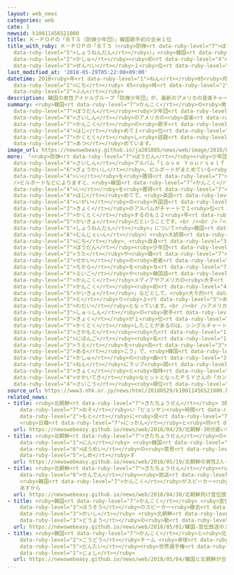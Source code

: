 ```yaml
---
layout: web_news
categories: web
cate: 3
newsid: k10011456521000
title: Ｋ－ＰＯＰの「ＢＴＳ（防弾少年団）」韓国歌手初の全米１位
title_with_ruby: Ｋ－ＰＯＰの「ＢＴＳ（<ruby>防弾<rt data-ruby-level="7">ぼうだん</rt></ruby><ruby>少年団<rt
  data-ruby-level="5">しょうねんだん</rt></ruby>）」<ruby>韓国<rt data-ruby-level="7">かんこく</rt></ruby><ruby>歌手<rt
  data-ruby-level="2">かしゅ</rt></ruby><ruby>初<rt data-ruby-level="4">はつ</rt></ruby>の<ruby>全米<rt
  data-ruby-level="3">ぜんべい</rt></ruby>１<ruby>位<rt data-ruby-level="4">い</rt></ruby>
last_modified_at: '2018-05-29T05:22:00+09:00'
datetime: 2018<ruby>年<rt data-ruby-level="1">ねん</rt></ruby>05<ruby>月<rt data-ruby-level="1">がつ</rt></ruby>29<ruby>日<rt
  data-ruby-level="1">にち</rt></ruby> 05<ruby>時<rt data-ruby-level="2">じ</rt></ruby>22<ruby>分<rt
  data-ruby-level="2">ふん</rt></ruby>
description: 韓国の男性アイドルグループ「防弾少年団」が、最新のアメリカの音楽チャートで韓国の歌手として初めて１位を獲得し話題を集めています。
summary: <ruby>韓国<rt data-ruby-level="7">かんこく</rt></ruby>の<ruby>男性<rt data-ruby-level="5">だんせい</rt></ruby>アイドルグループ「<ruby>防弾<rt
  data-ruby-level="7">ぼうだん</rt></ruby><ruby>少年団<rt data-ruby-level="5">しょうねんだん</rt></ruby>」が、<ruby>最新<rt
  data-ruby-level="4">さいしん</rt></ruby>のアメリカの<ruby>音楽<rt data-ruby-level="2">おんがく</rt></ruby>チャートで<ruby>韓国<rt
  data-ruby-level="7">かんこく</rt></ruby>の<ruby>歌手<rt data-ruby-level="2">かしゅ</rt></ruby>として<ruby>初<rt
  data-ruby-level="4">はじ</rt></ruby>めて１<ruby>位<rt data-ruby-level="4">い</rt></ruby>を<ruby>獲得<rt
  data-ruby-level="7">かくとく</rt></ruby>し<ruby>話題<rt data-ruby-level="3">わだい</rt></ruby>を<ruby>集<rt
  data-ruby-level="3">あつ</rt></ruby>めています。
image_url: https://newswebeasy.github.io/ja201805/news/web/image/2018/05/29/K10011456521_1805290513_1805290522_01_02.jpg
more: 「<ruby>防弾<rt data-ruby-level="7">ぼうだん</rt></ruby><ruby>少年団<rt data-ruby-level="5">しょうねんだん</rt></ruby>」の<ruby>最新<rt
  data-ruby-level="4">さいしん</rt></ruby>アルバム「Ｌｏｖｅ Ｙｏｕｒｓｅｌｆ： Ｔｅａｒ」がアメリカの<ruby>音楽<rt data-ruby-level="2">おんがく</rt></ruby><ruby>業界誌<rt
  data-ruby-level="6">ぎょうかいし</rt></ruby>、ビルボードがまとめている<ruby>音楽<rt data-ruby-level="2">おんがく</rt></ruby>アルバムのヒットチャート「ビルボード２００」で１<ruby>位<rt
  data-ruby-level="4">い</rt></ruby>を<ruby>獲得<rt data-ruby-level="7">かくとく</rt></ruby>しました。<br
  />ビルボードなどによりますと、<ruby>韓国<rt data-ruby-level="7">かんこく</rt></ruby>の<ruby>歌手<rt data-ruby-level="2">かしゅ</rt></ruby>が１<ruby>位<rt
  data-ruby-level="4">い</rt></ruby>を<ruby>獲得<rt data-ruby-level="7">かくとく</rt></ruby>するのは<ruby>初<rt
  data-ruby-level="4">はじ</rt></ruby>めてで、<ruby>英語<rt data-ruby-level="4">えいご</rt></ruby><ruby>以外<rt
  data-ruby-level="4">いがい</rt></ruby>の<ruby>外国語<rt data-ruby-level="2">がいこくご</rt></ruby>の<ruby>曲<rt
  data-ruby-level="3">きょく</rt></ruby>のアルバムがチャートで１<ruby>位<rt data-ruby-level="4">い</rt></ruby>を<ruby>獲得<rt
  data-ruby-level="7">かくとく</rt></ruby>するのも１２<ruby>年<rt data-ruby-level="1">ねん</rt></ruby>ぶりの<ruby>快挙<rt
  data-ruby-level="5">かいきょ</rt></ruby>だということです。<br /><br />「<ruby>防弾<rt data-ruby-level="7">ぼうだん</rt></ruby><ruby>少年団<rt
  data-ruby-level="5">しょうねんだん</rt></ruby>」について<ruby>韓国<rt data-ruby-level="7">かんこく</rt></ruby>のムン・ジェイン（<ruby>文在寅<rt
  data-ruby-level="8">むんじぇいん</rt></ruby>）<ruby>大統領<rt data-ruby-level="5">だいとうりょう</rt></ruby>は、２８<ruby>日<rt
  data-ruby-level="1">にち</rt></ruby>、<ruby>自身<rt data-ruby-level="3">じしん</rt></ruby>のツイッターで「<ruby>防弾<rt
  data-ruby-level="7">ぼうだん</rt></ruby><ruby>少年団<rt data-ruby-level="5">しょうねんだん</rt></ruby>の<ruby>歌<rt
  data-ruby-level="2">うた</rt></ruby>や<ruby>踊<rt data-ruby-level="7">おど</rt></ruby>りが<ruby>世界<rt
  data-ruby-level="3">せかい</rt></ruby>の<ruby>若者<rt data-ruby-level="6">わかもの</rt></ruby>たちに<ruby>力<rt
  data-ruby-level="1">ちから</rt></ruby>を<ruby>与<rt data-ruby-level="7">あた</rt></ruby>えた。おめでとう」などと<ruby>英語<rt
  data-ruby-level="4">えいご</rt></ruby>や<ruby>韓国語<rt data-ruby-level="7">かんこくご</rt></ruby>でコメントしたほか、<ruby>韓国<rt
  data-ruby-level="7">かんこく</rt></ruby>メディアやアメリカの<ruby>大手<rt data-ruby-level="1">おおて</rt></ruby>メディアも「<ruby>韓国<rt
  data-ruby-level="7">かんこく</rt></ruby><ruby>初<rt data-ruby-level="4">はつ</rt></ruby>の<ruby>快挙<rt
  data-ruby-level="5">かいきょ</rt></ruby>」などとして、<ruby>大々的<rt data-ruby-level="4">だいだいてき</rt></ruby>に<ruby>取<rt
  data-ruby-level="3">と</rt></ruby>り<ruby>上<rt data-ruby-level="3">あ</rt></ruby>げて<ruby>話題<rt
  data-ruby-level="3">わだい</rt></ruby>となっています。<br /><br />アメリカのヒットチャートでアジア<ruby>出身<rt
  data-ruby-level="3">しゅっしん</rt></ruby>の<ruby>歌手<rt data-ruby-level="2">かしゅ</rt></ruby>の<ruby>曲<rt
  data-ruby-level="3">きょく</rt></ruby>が１<ruby>位<rt data-ruby-level="4">い</rt></ruby>を<ruby>獲得<rt
  data-ruby-level="7">かくとく</rt></ruby>したことがあるのは、シングルチャートで１９６３<ruby>年<rt data-ruby-level="1">ねん</rt></ruby>の<ruby>坂本<rt
  data-ruby-level="3">さかもと</rt></ruby><ruby>九<rt data-ruby-level="1">きゅう</rt></ruby>さんの「スキヤキ」、<ruby>日本語<rt
  data-ruby-level="2">にほんご</rt></ruby><ruby>名<rt data-ruby-level="1">めい</rt></ruby>「<ruby>上<rt
  data-ruby-level="3">うえ</rt></ruby>を<ruby>向<rt data-ruby-level="3">む</rt></ruby>いて<ruby>歩<rt
  data-ruby-level="2">ある</rt></ruby>こう」で、<ruby>韓国<rt data-ruby-level="7">かんこく</rt></ruby>の<ruby>歌手<rt
  data-ruby-level="2">かしゅ</rt></ruby>の<ruby>曲<rt data-ruby-level="3">きょく</rt></ruby>としては、２０１２<ruby>年<rt
  data-ruby-level="1">ねん</rt></ruby>にラップ<ruby>調<rt data-ruby-level="3">しらべ</rt></ruby>の<ruby>曲<rt
  data-ruby-level="3">きょく</rt></ruby>と<ruby>独特<rt data-ruby-level="5">どくとく</rt></ruby>のダンスで<ruby>世界的<rt
  data-ruby-level="4">せかいてき</rt></ruby>なヒットとなったＰＳＹさんの「カンナム・スタイル」の２<ruby>位<rt data-ruby-level="4">い</rt></ruby>がこれまでの<ruby>最高<rt
  data-ruby-level="4">さいこう</rt></ruby><ruby>順位<rt data-ruby-level="4">じゅんい</rt></ruby>でした。
source_url: https://www3.nhk.or.jp/news/html/20180529/k10011456521000.html
related_news:
- title: <ruby>北朝鮮<rt data-ruby-level="7">きたちょうせん</rt></ruby> 30<ruby>分<rt data-ruby-level="2">ふん</rt></ruby><ruby>遅<rt
    data-ruby-level="7">おそ</rt></ruby>い「ピョンヤン<ruby>時間<rt data-ruby-level="2">じかん</rt></ruby>」を<ruby>元<rt
    data-ruby-level="2">もと</rt></ruby>に<ruby>戻<rt data-ruby-level="7">もど</rt></ruby>し
    <ruby>日韓<rt data-ruby-level="7">にっかん</rt></ruby>と<ruby>同<rt data-ruby-level="2">おな</rt></ruby>じに
  url: https://newswebeasy.github.io/news/web/2018/04/29/北朝鮮-30分遅いピョンヤン時間を元に戻し-日韓と同じに
- title: <ruby>北朝鮮<rt data-ruby-level="7">きたちょうせん</rt></ruby>の<ruby>男性<rt data-ruby-level="5">だんせい</rt></ruby>２<ruby>人<rt
    data-ruby-level="1">にん</rt></ruby> <ruby>韓国<rt data-ruby-level="7">かんこく</rt></ruby>への<ruby>亡命<rt
    data-ruby-level="6">ぼうめい</rt></ruby>の<ruby>意思<rt data-ruby-level="3">いし</rt></ruby><ruby>示<rt
    data-ruby-level="5">しめ</rt></ruby>す
  url: https://newswebeasy.github.io/news/web/2018/05/19/北朝鮮の男性2人-韓国への亡命の意思示す
- title: <ruby>北朝鮮<rt data-ruby-level="7">きたちょうせん</rt></ruby><ruby>向<rt data-ruby-level="3">む</rt></ruby>け<ruby>宣伝<rt
    data-ruby-level="6">せんでん</rt></ruby><ruby>放送<rt data-ruby-level="3">ほうそう</rt></ruby>
    <ruby>韓国<rt data-ruby-level="7">かんこく</rt></ruby>がスピーカー<ruby>撤去<rt data-ruby-level="7">てっきょ</rt></ruby>へ
    あすから
  url: https://newswebeasy.github.io/news/web/2018/04/30/北朝鮮向け宣伝放送-韓国がスピーカー撤去へ-あすから
- title: <ruby>韓国<rt data-ruby-level="7">かんこく</rt></ruby> <ruby>宣伝<rt data-ruby-level="6">せんでん</rt></ruby><ruby>放送<rt
    data-ruby-level="3">ほうそう</rt></ruby>のスピーカー<ruby>撤去<rt data-ruby-level="7">てっきょ</rt></ruby><ruby>開始<rt
    data-ruby-level="3">かいし</rt></ruby> <ruby>北朝鮮<rt data-ruby-level="7">きたちょうせん</rt></ruby>も<ruby>同様<rt
    data-ruby-level="3">どうよう</rt></ruby>の<ruby>動<rt data-ruby-level="3">うご</rt></ruby>き
  url: https://newswebeasy.github.io/news/web/2018/05/01/韓国-宣伝放送のスピーカー撤去開始-北朝鮮も同様の動き
- title: <ruby>韓国<rt data-ruby-level="7">かんこく</rt></ruby>と<ruby>北朝鮮<rt data-ruby-level="7">きたちょうせん</rt></ruby>が<ruby>合同<rt
    data-ruby-level="2">ごうどう</rt></ruby>チーム <ruby>卓球<rt data-ruby-level="7">たっきゅう</rt></ruby><ruby>団体<rt
    data-ruby-level="5">だんたい</rt></ruby><ruby>世界選手権<rt data-ruby-level="6">せかいせんしゅけん</rt></ruby><ruby>女子<rt
    data-ruby-level="1">じょし</rt></ruby>
  url: https://newswebeasy.github.io/news/web/2018/05/04/韓国と北朝鮮が合同チーム-卓球団体世界選手権女子
...
```

